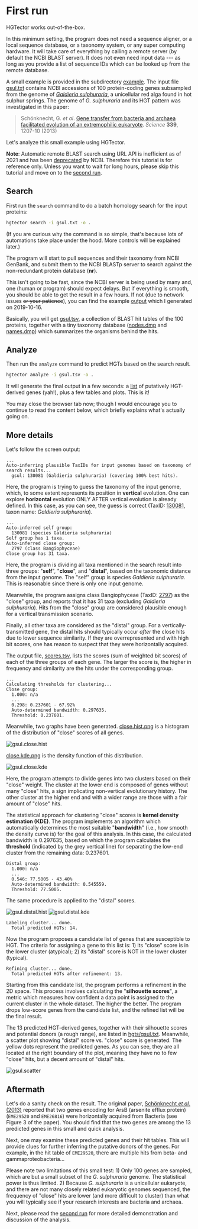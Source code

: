 First run
=========

HGTector works out-of-the-box.

In this minimum setting, the program does not need a sequence aligner, or a local sequence database, or a taxonomy system, or any super computing hardware. It will take care of everything by calling a remote server (by default the NCBI BLAST server). It does not even need input data --- as long as you provide a list of sequence IDs which can be looked up from the remote database.

A small example is provided in the subdirectory [example](../example). The input file [gsul.txt](../example/gsul.txt) contains NCBI accessions of 100 protein-coding genes subsampled from the genome of [_Galdieria sulphuraria_](https://en.wikipedia.org/wiki/Galdieria_sulphuraria), a unicellular red alga found in hot sulphur springs. The genome of _G. sulphuraria_ and its HGT pattern was investigated in this paper:

> Schönknecht, G. _et al_. [Gene transfer from bacteria and archaea facilitated evolution of an extremophilic eukaryote](https://science.sciencemag.org/content/339/6124/1207.long). _Science_ **339**, 1207-10 (2013)

Let's analyze this small example using HGTector.

**Note**: Automatic remote BLAST search using URL API is inefficient as of 2021 and has been [deprecated](https://ncbi.github.io/blast-cloud/dev/api.html) by NCBI. Therefore this tutorial is for reference only. Unless you want to wait for long hours, please skip this tutorial and move on to the [second run](2ndrun.md).


## Search

First run the `search` command to do a batch homology search for the input proteins:

```bash
hgtector search -i gsul.txt -o .
```

(If you are curious why the command is so simple, that's because lots of automations take place under the hood. More controls will be explained later.)

The program will start to pull sequences and their taxonomy from NCBI GenBank, and submit them to the NCBI BLASTp server to search against the non-redundant protein database (**nr**).

This isn't going to be fast, since the NCBI server is being used by many and, one (human or program) should expect delays. But if everything is smooth, you should be able to get the result in a few hours. If not (due to network issues ~~or your patience~~), you can find the example [output](../example/output) which I generated on 2019-10-16.

Basically, you will get [gsul.tsv](../example/output/gsul.tsv), a collection of BLAST hit tables of the 100 proteins, together with a tiny taxonomy database ([nodes.dmp](../example/output/nodes.dmp) and [names.dmp](../example/output/names.dmp)) which summarizes the organisms behind the hits.


## Analyze

Then run the `analyze` command to predict HGTs based on the search result.

```bash
hgtector analyze -i gsul.tsv -o .
```

It will generate the final output in a few seconds: a [list](../example/output/hgts/gsul.txt) of putatively HGT-derived genes (yah!), plus a few tables and plots. This is it!

You may close the browser tab now; though I would encourage you to continue to read the content below, which briefly explains what's actually going on.


## More details

Let's follow the screen output:

```
...
Auto-inferring plausible TaxIDs for input genomes based on taxonomy of search results...
  gsul: 130081 (Galdieria sulphuraria) (covering 100% best hits).
```

Here, the program is trying to guess the taxonomy of the input genome, which, to some extent represents its position in **vertical** evolution. One can explore **horizontal** evolution ONLY AFTER vertical evolution is already defined. In this case, as you can see, the guess is correct (TaxID: [130081](https://www.ncbi.nlm.nih.gov/Taxonomy/Browser/wwwtax.cgi?mode=Info&id=130081), taxon name: _Galdieria sulphuraria_).

```
...
Auto-inferred self group:
  130081 (species Galdieria sulphuraria)
Self group has 1 taxa.
Auto-inferred close group:
  2797 (class Bangiophyceae)
Close group has 31 taxa.
```

Here, the program is dividing all taxa mentioned in the search result into three groups: "**self**", "**close**", and "**distal**", based on the taxonomic distance from the input genome. The "self" group is species _Galdieria sulphuraria_. This is reasonable since there is only one input genome.

Meanwhile, the program assigns class Bangiophyceae (TaxID: [2797](https://www.ncbi.nlm.nih.gov/Taxonomy/Browser/wwwtax.cgi?mode=Info&id=2797)) as the "close" group, and reports that it has 31 taxa (excluding _Galdieria sulphuraria_). Hits from the "close" group are considered plausible enough for a vertical transmission scenario.

Finally, all other taxa are considered as the "distal" group. For a vertically-transmitted gene, the distal hits should typically occur _after_ the close hits due to lower sequence similarity. If they are overrepresented and with high bit scores, one has reason to suspect that they were horizontally acquired.

The output file, [scores.tsv](../example/output/scores.tsv), lists the scores (sum of weighted bit scores) of each of the three groups of each gene. The larger the score is, the higher in frequency and similarity are the hits under the corresponding group.

```
...
Calculating thresholds for clustering...
Close group:
  1.000: n/a
  ...
  0.298: 0.237601 - 67.92%
  Auto-determined bandwidth: 0.297635.
  Threshold: 0.237601.
```

Meanwhile, two graphs have been generated. [close.hist.png](../example/output/close.hist.png) is a histogram of the distribution of "close" scores of all genes.

![gsul.close.hist](../example/output/close.hist.png "Close score histogram")

[close.kde.png](../example/output/close.kde.png) is the density function of this distribution.

![gsul.close.kde](../example/output/close.kde.png "Close score density plot")

Here, the program attempts to divide genes into two clusters based on their "close" weight. The cluster at the lower end is composed of genes without many "close" hits, a sign implicating non-vertical evolutionary history. The other cluster at the higher end and with a wider range are those with a fair amount of "close" hits. 

The statistical approach for clustering "close" scores is **kernel density estimation (KDE)**. The program implements an algorithm which automatically determines the most suitable "**bandwidth**" (i.e., how smooth the density curve is) for the goal of this analysis. In this case, the calculated bandwidth is 0.297635, based on which the program calculates the **threshold** (indicated by the grey vertical line) for separating the low-end cluster from the remaining data: 0.237601.

```
Distal group:
  1.000: n/a
  ...
  0.546: 77.5005 - 43.40%
  Auto-determined bandwidth: 0.545559.
  Threshold: 77.5005.
```

The same procedure is applied to the "distal" scores.

![gsul.distal.hist](../example/output/distal.hist.png "Distal score histogram")
![gsul.distal.kde](../example/output/distal.kde.png "Distal score density plot")

```
Labeling cluster... done.
  Total predicted HGTs: 14.
```

Now the program proposes a candidate list of genes that are susceptible to HGT. The criteria for assigning a gene to this list is: 1) its "close" score is in the lower cluster (atypical); 2) its "distal" score is NOT in the lower cluster (typical).

```
Refining cluster... done.
  Total predicted HGTs after refinement: 13.
```

Starting from this candidate list, the program performs a refinement in the 2D space. This process involves calculating the "**silhouette scores**", a metric which measures how confident a data point is assigned to the current cluster in the whole dataset. The higher the better. The program drops low-score genes from the candidate list, and the refined list will be the final result.

The 13 predicted HGT-derived genes, together with their silhouette scores and potential donors (a rough range), are listed in [hgts/gsul.txt](../example/output/hgts/gsul.txt). Meanwhile, a scatter plot showing "distal" score vs. "close" score is generated. The yellow dots represent the predicted genes. As you can see, they are all located at the right boundary of the plot, meaning they have no to few "close" hits, but a decent amount of "distal" hits.

![gsul.scatter](../example/output/scatter.png "Distal vs. close scatter plot")

## Aftermath

Let's do a sanity check on the result. The original paper, [Schönknecht _et al_. (2013)](https://science.sciencemag.org/content/339/6124/1207.long) reported that two genes encoding for ArsB (arsenite efflux protein) (`EME29520` and `EME26816`) were horizontally acquired from Bacteria (see Figure 3 of the paper). You should find that the two genes are among the 13 predicted genes in this small and quick analysis.

Next, one may examine these predicted genes and their hit tables. This will provide clues for further inferring the putative donors of the genes. For example, in the hit table of `EME29520`, there are multiple hits from beta- and gammaproteobacteria...

Please note two limitations of this small test: 1) Only 100 genes are sampled, which are but a small subset of the _G. sulphuraria_ genome. The statistical power is thus limited. 2) Because _G. sulphuraria_ is a unicellular eukaryote, and there are not many closely related eukaryotic genomes sequenced, the frequency of "close" hits are lower (and more difficult to cluster) than what you will typically see if your research interests are bacteria and archaea.

Next, please read the [second run](2ndrun.md) for more detailed demonstration and discussion of the analysis.
